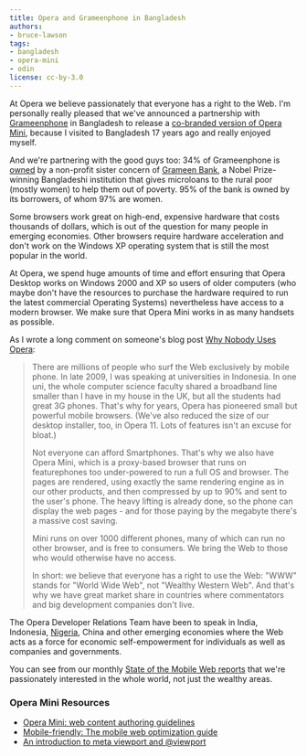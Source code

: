 ```yaml
---
title: Opera and Grameenphone in Bangladesh
authors:
- bruce-lawson
tags:
- bangladesh
- opera-mini
- odin
license: cc-by-3.0
---
```


<p>At Opera we believe passionately that everyone has a right to the Web.  I&#39;m personally really pleased that we&#39;ve announced a partnership with <a href="http://www.grameenphone.com/">Grameenphone</a> in Bangladesh to release a <a href="http://www.opera.com/press/releases/2011/04/05/">co-branded version of Opera Mini</a>, because I visited to Bangladesh 17 years ago and really enjoyed myself.</p>

<p>And we&#39;re partnering with the good guys too: 34% of Grameenphone is <a href="http://www.grameenphone.com/about-us/corporate-information/ownership-structure">owned</a>  by a non-profit sister concern of <a href="http://www.grameen-info.org/index.php?option=com_content&amp;task=view&amp;id=26&amp;Itemid=175">Grameen Bank</a>, a Nobel Prize-winning Bangladeshi institution that gives microloans to the rural poor (mostly women) to help them out of poverty. 95% of the bank is owned by its borrowers, of whom 97%  are women.</p>

<p>Some browsers work great on high-end, expensive hardware that costs thousands of dollars, which is out of the question for many people in emerging economies. Other browsers require hardware acceleration and don&#39;t work on the Windows XP operating system that is still the most popular in the world.</p><p>At Opera, we spend huge amounts of time and effort ensuring that Opera Desktop works on Windows 2000 and XP so users of older computers (who maybe don&#39;t have the resources to purchase the hardware required to run the latest commercial Operating Systems) nevertheless have access to a modern browser. We make sure that Opera Mini works in as many handsets as possible.</p>

<p>As I wrote a long comment on someone&#39;s blog post <a href="http://www.usabilitypost.com/2011/01/16/why-nobody-uses-opera/">Why Nobody Uses Opera</a>:</p>

<blockquote><p>There are millions of people who surf the Web exclusively by mobile phone. In late 2009, I was speaking at universities in Indonesia. In one uni, the whole computer science faculty shared a broadband line smaller than I have in my house in the UK, but all the students had great 3G phones. That&#39;s why for years, Opera has pioneered small but powerful mobile browsers. (We&#39;ve also reduced the size of our desktop installer, too, in Opera 11. Lots of features isn&#39;t an excuse for bloat.)</p>
<p>Not everyone can afford Smartphones. That&#39;s why we also have Opera Mini, which is a proxy-based browser that runs on featurephones too under-powered to run a full OS and browser. The pages are rendered, using exactly the same rendering engine as in our other products, and then compressed by up to 90% and sent to the user&#39;s phone. The heavy lifting is already done, so the phone can display the web pages - and for those paying by the megabyte there&#39;s a massive cost saving.</p>

<p>Mini runs on over 1000 different phones, many of which can run no other browser, and is free to consumers. We bring the Web to those who would otherwise have no access.</p>

<p>In short: we believe that everyone has a right to use the Web: &quot;WWW&quot; stands for &quot;World Wide Web&quot;, not &quot;Wealthy Western Web&quot;. And that&#39;s why we have great market share in countries where commentators and big development companies don&#39;t live.</p>
</blockquote>


<p>The Opera Developer Relations Team have been to speak in India, Indonesia, <a href="http://my.opera.com/ODIN/blog/social-innovation-camp-nigeria-opera">Nigeria</a>, China and other emerging economies where the Web acts as a force for economic self-empowerment for individuals as well as companies and governments.</p>


<p>You can see from our monthly <a href="http://www.opera.com/smw/">State of the Mobile Web reports</a> that we&#39;re passionately interested in the whole world, not just the wealthy areas.</p>

<h3>Opera Mini Resources</h3>
<ul>
<li><a href="https://dev.opera.com/articles/view/opera-mini-web-content-authoring-guidelines/">Opera Mini: web content authoring guidelines</a></li>
<li><a href="https://dev.opera.com/articles/view/the-mobile-web-optimization-guide/">Mobile-friendly: The mobile web optimization guide</a></li>
<li><a href="https://dev.opera.com/articles/view/an-introduction-to-meta-viewport-and-viewport/">An introduction to meta viewport and @viewport</a></li>
</ul>
